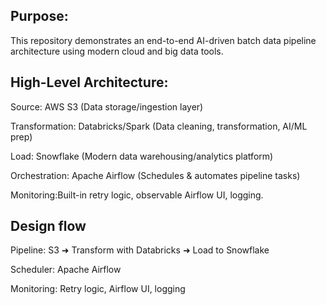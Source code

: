 ## Purpose:
This repository demonstrates an end-to-end AI-driven batch data pipeline architecture using modern cloud and big data tools.

## High-Level Architecture:
Source: AWS S3 (Data storage/ingestion layer)

Transformation: Databricks/Spark (Data cleaning, transformation, AI/ML prep)

Load: Snowflake (Modern data warehousing/analytics platform)

Orchestration: Apache Airflow (Schedules & automates pipeline tasks)

Monitoring:Built-in retry logic, observable Airflow UI, logging.

## Design flow
Pipeline: S3 ➜ Transform with Databricks ➜ Load to Snowflake

Scheduler: Apache Airflow

Monitoring: Retry logic, Airflow UI, logging
